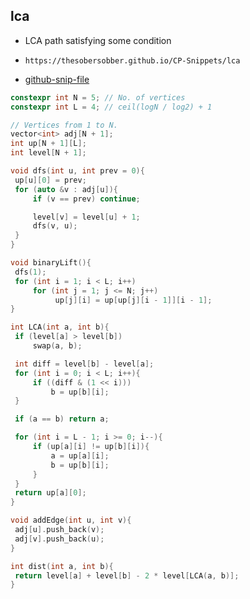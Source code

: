 
## lca

- LCA path satisfying some condition
- ```
  https://thesobersobber.github.io/CP-Snippets/lca
  ```
- [github-snip-file](https://github.com/theSoberSobber/CP-Snippets/blob/main/snippets.json#L1643)

```cpp
constexpr int N = 5; // No. of vertices
constexpr int L = 4; // ceil(logN / log2) + 1

// Vertices from 1 to N.
vector<int> adj[N + 1];
int up[N + 1][L];
int level[N + 1];

void dfs(int u, int prev = 0){
 up[u][0] = prev;
 for (auto &v : adj[u]){
     if (v == prev) continue;

     level[v] = level[u] + 1;
     dfs(v, u);
 }
}

void binaryLift(){
 dfs(1);
 for (int i = 1; i < L; i++)
     for (int j = 1; j <= N; j++)
          up[j][i] = up[up[j][i - 1]][i - 1];
}

int LCA(int a, int b){
 if (level[a] > level[b])
     swap(a, b);

 int diff = level[b] - level[a];
 for (int i = 0; i < L; i++){
     if ((diff & (1 << i)))
         b = up[b][i];
 }

 if (a == b) return a;

 for (int i = L - 1; i >= 0; i--){
     if (up[a][i] != up[b][i]){
         a = up[a][i];
         b = up[b][i];
     }
 }
 return up[a][0];
}

void addEdge(int u, int v){
 adj[u].push_back(v);
 adj[v].push_back(u);
}

int dist(int a, int b){
 return level[a] + level[b] - 2 * level[LCA(a, b)];
}

```
